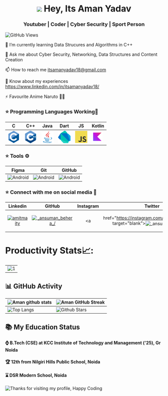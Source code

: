 <h1 align="center"><img src="https://emojis.slackmojis.com/emojis/images/1531849430/4246/blob-sunglasses.gif?1531849430" width="30"/> Hey, Its Aman Yadav</h1>
<h3 align="center">Youtuber | Coder | Cyber Security | Sport Person</h3>

![GitHub Views](https://komarev.com/ghpvc/?username=its-aman-yadav&color=0e75b6)

🌱 I’m currently learning Data Strucures and Algorithms in C++

💬 Ask me about Cyber Security, Networking, Data Structures and Content Creation

📫 How to reach me itsamanyadav18@gmail.com

📄 Know about my experiences https://www.linkedin.com/in/itsamanyadav18/

⚡ Favourite Anime Naruto 🐱‍👤



<h3 align="left">⭐ Programming Languages Working💬</h3>

| C | C++ | Java | Dart | JS | Kotlin |
|-----------|-----------|-----------|-----------|-----------|-----------|
| <img src="https://raw.githubusercontent.com/devicons/devicon/master/icons/c/c-original.svg" alt="Android" width="40" height="40"/>  | <img src="https://raw.githubusercontent.com/devicons/devicon/master/icons/cplusplus/cplusplus-original.svg" alt="Android" width="40" height="40"/> | <img src="https://raw.githubusercontent.com/devicons/devicon/master/icons/java/java-original.svg" alt="Android" width="40" height="40"/> | <img src="https://github.com/devicons/devicon/blob/master/icons/dart/dart-original.svg" alt="Android" width="40" height="40"/> | <img src="https://raw.githubusercontent.com/devicons/devicon/master/icons/javascript/javascript-original.svg" alt="Android" width="40" height="40"/> | <img src="https://github.com/devicons/devicon/blob/master/icons/kotlin/kotlin-original.svg" alt="Android" width="35" height="35"/> |

<h3 align="left">⭐ Tools ⚙️ </h3>

| Figma | Git | GitHub |
|-----------|-----------|-----------|
|<img src="https://www.vectorlogo.zone/logos/figma/figma-icon.svg" alt="Android" width="40" height="40"/> |<img src="https://www.vectorlogo.zone/logos/git-scm/git-scm-icon.svg" alt="Android" width="40" height="40"/> | <img src="https://github.githubassets.com/images/modules/site/icons/footer/github-mark.svg" alt="Android" width="40" height="40"/> | 

<h3 align="left">⭐ Connect with me on social media 📲 </h3>


| Linkedin | GitHub | Instagram | Twitter | 
|-----------|--------|-----------|-----------|
| <p align="center"><a href="https://linkedin.com/in/maityamit" target="blank"><img align="center" src="https://raw.githubusercontent.com/rahuldkjain/github-profile-readme-generator/master/src/images/icons/Social/linked-in-alt.svg" alt="amitmaity" height="30" width="40" /></a></p> | <p align="center"> <a href="https://github.com/maityamit" target="blank"><img align="center" src="https://raw.githubusercontent.com/rahuldkjain/github-profile-readme-generator/master/src/images/icons/Social/github.svg" alt="_ansuman_behera_/" height="30" width="40" /></a> </p> | <p align="center"><a  </p> | <p align="center"> href="https://instagram.com/amit_maity_2003" target="blank"><img align="center" src="https://raw.githubusercontent.com/rahuldkjain/github-profile-readme-generator/master/src/images/icons/Social/instagram.svg" alt="_ansuman_behera_/" height="30" width="40" /></a></p> |<p align="center"> <a href="https://twitter.com/AmitMai40525308" target="blank"><img align="center" src="https://raw.githubusercontent.com/rahuldkjain/github-profile-readme-generator/master/src/images/icons/Social/twitter.svg" alt="_ansuman_behera_/" height="30" width="40" /></a> </p>|<p align="center"> <a </p> |
     
# Productivity Stats📈:
<table>
  <tr>
    <td><img src="https://github-profile-summary-cards.vercel.app/api/cards/profile-details?username=its-aman-yadav&theme=monokai"  display=block width=100% height=auto  alt="1" ></td>
   </tr> 
</table>


## 📊 GitHub Activity
| ![Aman github stats](https://github-readme-stats.vercel.app/api?username=its-aman-yadav&show_icons=true&theme=radical) | ![Aman GitHub Streak](https://github-readme-streak-stats.herokuapp.com/?user=its-aman-yadav&theme=radical)                                                                                                           |
| --------------------------------------------------------------------------------------------------------------------------------- | ----------------------------------------------------------------------------------------------------------------------------------------------------------------------------------------------------------------- |
| ![Top Langs](https://github-readme-stats.vercel.app/api/top-langs/?username=its-aman-yadav&langs_count=8&theme=radical&layout=compact) | ![Github Stars](https://github-readme-stats.vercel.app/api?username=its-aman-yadav&show_icons=true&locale=en&count_private=true&hide_rank=true&custom_title=My%20GitHub%20Stats&disable_animations=true&theme=radical) |


## 📚 My Education Status


<h4>⌚ B.Tech (CSE) at KCC Institute of Technology and Management ('25), Gr Noida </h4>
<h4>🏆 12th from Nilgiri Hills Public School, Noida </h4>
<h4>⌛ DSR Modern School, Noida</h4>


<img height="120" alt="Thanks for visiting my profile, Happy Coding" width="100%" src="https://github.com/dibyendu415/dibyendu415/blob/master/marquee.svg" />

